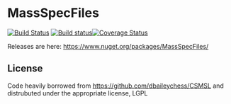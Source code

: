# MassSpecFiles
[![Build Status](https://travis-ci.org/stefanks/MassSpecFiles.svg?branch=master)](https://travis-ci.org/stefanks/MassSpecFiles)
[![Build status](https://ci.appveyor.com/api/projects/status/d1b7ga70i4yb7bv2/branch/master?svg=true)](https://ci.appveyor.com/project/stefanks/massspecfiles/branch/master)[![Coverage Status](https://coveralls.io/repos/github/stefanks/MassSpecFiles/badge.svg?branch=master)](https://coveralls.io/github/stefanks/MassSpecFiles?branch=master)


Releases are here: https://www.nuget.org/packages/MassSpecFiles/

## License
Code heavily borrowed from https://github.com/dbaileychess/CSMSL and distrubuted under the appropriate license, LGPL
